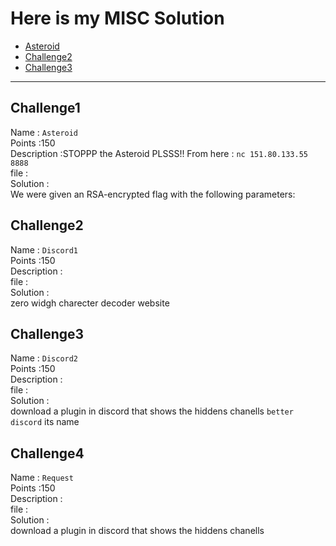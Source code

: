 # Here is my MISC Solution
- [Asteroid](#challenge1)
- [Challenge2](#challenge2)
- [Challenge3](#challenge3)

---
## Challenge1
Name : `Asteroid` <br />
Points :150 <br />
Description :STOPPP the Asteroid PLSSS!! From here :  `nc 151.80.133.55 8888` <br />
file :   <br />
Solution : 	<br />
We were given an RSA-encrypted flag with the following parameters:<br />


## Challenge2
Name : `Discord1` <br />
Points :150 <br />
Description : <br />
file :   <br />
Solution : 	<br />
zero widgh charecter decoder website 

## Challenge3
Name : `Discord2` <br />
Points :150 <br />
Description : <br />
file :   <br />
Solution : 	<br />
download a plugin in discord that shows the hiddens chanells
`better discord` its name





## Challenge4
Name : `Request` <br />
Points :150 <br />
Description : <br />
file :   <br />
Solution : 	<br />
download a plugin in discord that shows the hiddens chanells

